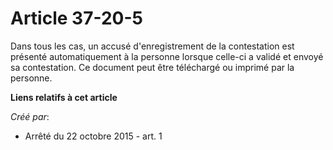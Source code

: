 # Article 37-20-5

Dans tous les cas, un accusé d'enregistrement de la contestation est présenté automatiquement à la personne lorsque celle-ci
a validé et envoyé sa contestation. Ce document peut être téléchargé ou imprimé par la personne.

**Liens relatifs à cet article**

_Créé par_:

  - Arrêté du 22 octobre 2015 - art. 1
